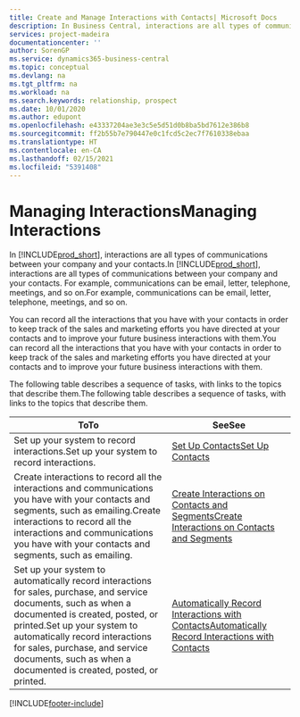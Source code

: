 ```yaml
---
title: Create and Manage Interactions with Contacts| Microsoft Docs
description: In Business Central, interactions are all types of communications between your company and your contacts. For example, communications can be email, letter, telephone, meetings, and so on.
services: project-madeira
documentationcenter: ''
author: SorenGP
ms.service: dynamics365-business-central
ms.topic: conceptual
ms.devlang: na
ms.tgt_pltfrm: na
ms.workload: na
ms.search.keywords: relationship, prospect
ms.date: 10/01/2020
ms.author: edupont
ms.openlocfilehash: e43337204ae3e3c5e5d51d0b8ba5bd7612e386b8
ms.sourcegitcommit: ff2b55b7e790447e0c1fcd5c2ec7f7610338ebaa
ms.translationtype: HT
ms.contentlocale: en-CA
ms.lasthandoff: 02/15/2021
ms.locfileid: "5391408"
---
```

# <a name="managing-interactions"></a><span data-ttu-id="98e3c-104">Managing Interactions</span><span class="sxs-lookup"><span data-stu-id="98e3c-104">Managing Interactions</span></span>
<span data-ttu-id="98e3c-105">In [!INCLUDE[prod_short](includes/prod_short.md)], interactions are all types of communications between your company and your contacts.</span><span class="sxs-lookup"><span data-stu-id="98e3c-105">In [!INCLUDE[prod_short](includes/prod_short.md)], interactions are all types of communications between your company and your contacts.</span></span> <span data-ttu-id="98e3c-106">For example, communications can be email, letter, telephone, meetings, and so on.</span><span class="sxs-lookup"><span data-stu-id="98e3c-106">For example, communications can be email, letter, telephone, meetings, and so on.</span></span>

<span data-ttu-id="98e3c-107">You can record all the interactions that you have with your contacts in order to keep track of the sales and marketing efforts you have directed at your contacts and to improve your future business interactions with them.</span><span class="sxs-lookup"><span data-stu-id="98e3c-107">You can record all the interactions that you have with your contacts in order to keep track of the sales and marketing efforts you have directed at your contacts and to improve your future business interactions with them.</span></span>

<span data-ttu-id="98e3c-108">The following table describes a sequence of tasks, with links to the topics that describe them.</span><span class="sxs-lookup"><span data-stu-id="98e3c-108">The following table describes a sequence of tasks, with links to the topics that describe them.</span></span>

| <span data-ttu-id="98e3c-109">To</span><span class="sxs-lookup"><span data-stu-id="98e3c-109">To</span></span> | <span data-ttu-id="98e3c-110">See</span><span class="sxs-lookup"><span data-stu-id="98e3c-110">See</span></span> |
| --- | --- |
| <span data-ttu-id="98e3c-111">Set up your system to record interactions.</span><span class="sxs-lookup"><span data-stu-id="98e3c-111">Set up your system to record interactions.</span></span> |[<span data-ttu-id="98e3c-112">Set Up Contacts</span><span class="sxs-lookup"><span data-stu-id="98e3c-112">Set Up Contacts</span></span>](marketing-setup-contacts.md) |
|<span data-ttu-id="98e3c-113">Create interactions to record all the interactions and communications you have with your contacts and segments, such as emailing.</span><span class="sxs-lookup"><span data-stu-id="98e3c-113">Create interactions to record all the interactions and communications you have with your contacts and segments, such as emailing.</span></span>|[<span data-ttu-id="98e3c-114">Create Interactions on Contacts and Segments</span><span class="sxs-lookup"><span data-stu-id="98e3c-114">Create Interactions on Contacts and Segments</span></span>](marketing-how-create-interactions.md)|
|<span data-ttu-id="98e3c-115">Set up your system to automatically record interactions for sales, purchase, and service documents, such as when a documented is created, posted, or printed.</span><span class="sxs-lookup"><span data-stu-id="98e3c-115">Set up your system to automatically record interactions for sales, purchase, and service documents, such as when a documented is created, posted, or printed.</span></span>|[<span data-ttu-id="98e3c-116">Automatically Record Interactions with Contacts</span><span class="sxs-lookup"><span data-stu-id="98e3c-116">Automatically Record Interactions with Contacts</span></span>](marketing-auto-record-interactions.md)|


[!INCLUDE[footer-include](includes/footer-banner.md)]